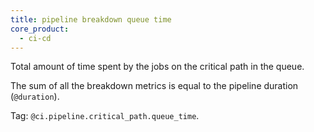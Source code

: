```yaml
---
title: pipeline breakdown queue time
core_product:
  - ci-cd
---
```

Total amount of time spent by the jobs on the critical path in the queue.

The sum of all the breakdown metrics is equal to the pipeline duration (`@duration`).

Tag: `@ci.pipeline.critical_path.queue_time`.
